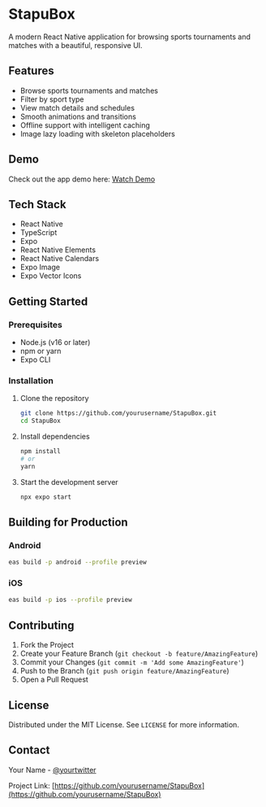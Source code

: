 # StapuBox

A modern React Native application for browsing sports tournaments and matches with a beautiful, responsive UI.

## Features

- Browse sports tournaments and matches
- Filter by sport type
- View match details and schedules
- Smooth animations and transitions
- Offline support with intelligent caching
- Image lazy loading with skeleton placeholders

## Demo

Check out the app demo here: [Watch Demo](https://drive.google.com/file/d/1cI6RaM0_0lUet70heYIOgOwB_ZSvvUlt/view?usp=sharing)

## Tech Stack

- React Native
- TypeScript
- Expo
- React Native Elements
- React Native Calendars
- Expo Image
- Expo Vector Icons

## Getting Started

### Prerequisites

- Node.js (v16 or later)
- npm or yarn
- Expo CLI

### Installation

1. Clone the repository
   ```bash
   git clone https://github.com/yourusername/StapuBox.git
   cd StapuBox
   ```

2. Install dependencies
   ```bash
   npm install
   # or
   yarn
   ```

3. Start the development server
   ```bash
   npx expo start
   ```

## Building for Production

### Android
```bash
eas build -p android --profile preview
```

### iOS
```bash
eas build -p ios --profile preview
```

## Contributing

1. Fork the Project
2. Create your Feature Branch (`git checkout -b feature/AmazingFeature`)
3. Commit your Changes (`git commit -m 'Add some AmazingFeature'`)
4. Push to the Branch (`git push origin feature/AmazingFeature`)
5. Open a Pull Request

## License

Distributed under the MIT License. See `LICENSE` for more information.

## Contact

Your Name - [@yourtwitter](https://twitter.com/yourtwitter)

Project Link: [https://github.com/yourusername/StapuBox](https://github.com/yourusername/StapuBox)

